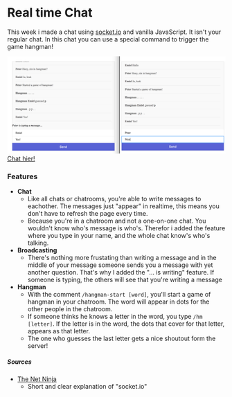 # Real time Chat

This week i made a chat using [socket.io](https://socket.io/) and vanilla JavaScript. It isn't your regular chat. In this chat you can use a special command to trigger the game hangman!

![Screenshot of the chat](https://github.com/muise001/real-time-web/blob/master/Chat%20screenshot.png)
[Chat hier!](https://chat-lowprpzcgq.now.sh/)

### Features
* **Chat**
  * Like all chats or chatrooms, you're able to write messages to eachother. The messages just "appear" in realtime, this means you don't have to refresh the page every time. 
  * Because you're in a chatroom and not a one-on-one chat. You wouldn't know who's message is who's. Therefor i added the feature where you type in your name, and the whole chat know's who's talking.
* **Broadcasting**
  * There's nothing more frustating than writing a message and in the middle of your message someone sends you a message with yet another question. That's why I added the "... is writing" feature. If someone is typing, the others will see that you're writing a message
* **Hangman**
  * With the comment `/hangman-start [word]`, you'll start a game of hangman in your chatroom. The word will appear in dots for the other people in the chatroom.
  * If someone thinks he knows a letter in the word, you type `/hm [letter]`. If the letter is in the word, the dots that cover for that letter, appears as that letter.
  * The one who guesses the last letter gets a nice shoutout form the server!


##### Sources
  - [The Net Ninja](https://www.youtube.com/watch?v=vQjiN8Qgs3c)
      - Short and clear explanation of "socket.io"
